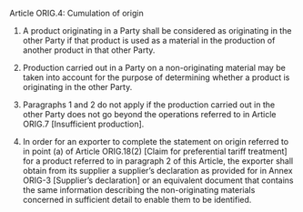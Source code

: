 Article ORIG.4: Cumulation of origin

1. A product originating in a Party shall be considered as originating in the other Party if that product is used as a material in the production of another product in that other Party.

2. Production carried out in a Party on a non-originating material may be taken into account for the purpose of determining whether a product is originating in the other Party.

3. Paragraphs 1 and 2 do not apply if the production carried out in the other Party does not go beyond the operations referred to in Article ORIG.7 [Insufficient production].

4. In order for an exporter to complete the statement on origin referred to in point (a) of Article ORIG.18(2) [Claim for preferential tariff treatment] for a product referred to in paragraph 2 of this Article, the exporter shall obtain from its supplier a supplier’s declaration as provided for in Annex ORIG-3 [Supplier’s declaration] or an equivalent document that contains the same information describing the non-originating materials concerned in sufficient detail to enable them to be identified.
